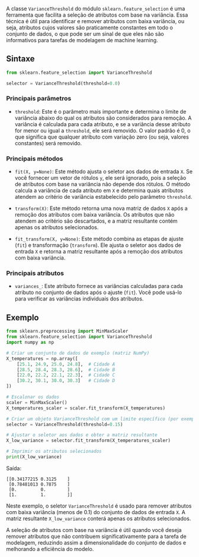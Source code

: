 A classe `VarianceThreshold` do módulo `sklearn.feature_selection` é uma ferramenta que facilita a seleção de atributos com base na variância. Essa técnica é útil para identificar e remover atributos com baixa variância, ou seja, atributos cujos valores são praticamente constantes em todo o conjunto de dados, o que pode ser um sinal de que eles não são informativos para tarefas de modelagem de machine learning.

## Sintaxe

```python
from sklearn.feature_selection import VarianceThreshold

selector = VarianceThreshold(threshold=0.0)
```

### Principais parâmetros

- `threshold`: Este é o parâmetro mais importante e determina o limite de variância abaixo do qual os atributos são considerados para remoção. A variância é calculada para cada atributo, e se a variância desse atributo for menor ou igual a `threshold`, ele será removido. O valor padrão é 0, o que significa que qualquer atributo com variação zero (ou seja, valores constantes) será removido.

### Principais métodos 

- `fit(X, y=None)`: Este método ajusta o seletor aos dados de entrada `X`. Se você fornecer um vetor de rótulos `y`, ele será ignorado, pois a seleção de atributos com base na variância não depende dos rótulos. O método calcula a variância de cada atributo em `X` e determina quais atributos atendem ao critério de variância estabelecido pelo parâmetro `threshold`.

- `transform(X)`: Este método retorna uma nova matriz de dados `X` após a remoção dos atributos com baixa variância. Os atributos que não atendem ao critério são descartados, e a matriz resultante contém apenas os atributos selecionados.

- `fit_transform(X, y=None)`: Este método combina as etapas de ajuste (`fit`) e transformação (`transform`). Ele ajusta o seletor aos dados de entrada `X` e retorna a matriz resultante após a remoção dos atributos com baixa variância.

### Principais atributos

- `variances_`: Este atributo fornece as variâncias calculadas para cada atributo no conjunto de dados após o ajuste (`fit`). Você pode usá-lo para verificar as variâncias individuais dos atributos.

## Exemplo

```python
from sklearn.preprocessing import MinMaxScaler
from sklearn.feature_selection import VarianceThreshold
import numpy as np

# Criar um conjunto de dados de exemplo (matriz NumPy)
X_temperatures = np.array([
    [25.1, 24.9, 25.0, 24.8],  # Cidade A
    [28.5, 28.4, 28.3, 28.6],  # Cidade B
    [22.0, 22.2, 22.1, 22.3],  # Cidade C
    [30.2, 30.1, 30.0, 30.3]   # Cidade D
])

# Escalonar os dados
scaler = MinMaxScaler()
X_temperatures_scaler = scaler.fit_transform(X_temperatures)

# Criar um objeto VarianceThreshold com um limite específico (por exemplo, 0.1)
selector = VarianceThreshold(threshold=0.15)

# Ajustar o seletor aos dados e obter a matriz resultante
X_low_variance = selector.fit_transform(X_temperatures_scaler)

# Imprimir os atributos selecionados
print(X_low_variance)
```

Saída:

```
[[0.34177215 0.3125    ]
 [0.78481013 0.7875    ]
 [0.         0.        ]
 [1.         1.        ]]
```

Neste exemplo, o seletor `VarianceThreshold` é usado para remover atributos com baixa variância (menos de 0.1) do conjunto de dados de entrada `X`. A matriz resultante `X_low_variance` conterá apenas os atributos selecionados.

A seleção de atributos com base na variância é útil quando você deseja remover atributos que não contribuem significativamente para a tarefa de modelagem, reduzindo assim a dimensionalidade do conjunto de dados e melhorando a eficiência do modelo.